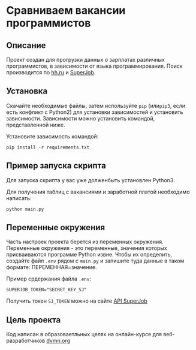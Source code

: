 # Сравниваем вакансии программистов
## Описание
Проект создан для прогрузки данных о зарплатах различных программистов, в зависимости от языка программирования. Поиск производится по [hh.ru](https://dev.hh.ru/) и [SuperJob](https://api.superjob.ru/).
## Установка
Скачайте необходимые файлы, затем используйте `pip` (или`pip3`, если есть конфликт с Python2) для установки зависимостей и установить зависимости. Зависимости можно установить командой, представленной ниже. 

Установите зависимость командой: 

```
pip install -r requirements.txt
```

## Пример запуска скрипта
Для запуска скрипта у вас уже долженбыть установлен Python3.

Для получения таблиц с вакансиями и заработной платой необходимо написать:

```
python main.py
```
## Переменные окружения 
Часть настроек проекта берется из переменных окружения. Переменные окружения - это переменные, значения которых присваиваются программе Python извне. Чтобы их определить, создайте файл `.env` рядом с `main.py` и запишите туда данные в таком формате: ПЕРЕМЕННАЯ=значение.

Пример срдержания файла `.env`:
```
SUPERJOB_TOKEN="SECRET_KEY_SJ"
```
Получить токен `SJ_TOKEN` можно на сайте [API SuperJob](https://api.superjob.ru/)
## Цель проекта
Код написан в образоваетльных целях на онлайн-курсе для веб-разработчиков [dvmn.org](https://dvmn.org/modules/)


